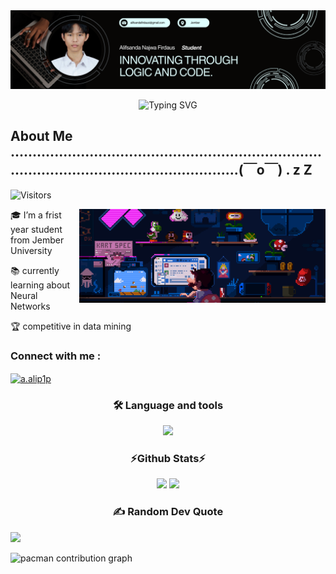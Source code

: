 <img src="https://github.com/Firdausizm/Firdausizm/blob/main/Banner.png?raw=true" width=true />

<p align="center">
  <img src="https://readme-typing-svg.herokuapp.com?font=Fira+Code&duration=2500&pause=1000&center=true&vCenter=true&multiline=true&width=600&height=90&lines=Firdausizm+Here+%F0%9F%94%A5+!" alt="Typing SVG" />
</p>



<h2 align="left">About Me ...........................................................................................................................(￣o￣) . z Z </h2>

![Visitors](https://visitor-badge.laobi.icu/badge?page_id=BossStudent.BossStudent)

<img align="right" height="150" src="https://raw.githubusercontent.com/mhardik003/mhardik003/main/gifs/mario.gif"  />


🎓 I’m a frist year student from Jember University


📚 currently learning about Neural Networks


🏆 competitive in data mining 


<h3 align="left">Connect with me :</h3>
<p align="left">
<a href="https://instagram.com/a.alip1p" target="blank"><img align="center" src="https://raw.githubusercontent.com/rahuldkjain/github-profile-readme-generator/master/src/images/icons/Social/instagram.svg" alt="a.alip1p" height="30" width="40" /></a>
</p>
  
 



<h3 align="center">🛠 Language and tools</h3>
<p align="center">
  <a href="https://skillicons.dev">
    <img src="https://skillicons.dev/icons?i=github,discord,matlab,cpp,python,pycharm,tensorflow,vscode" />
  </a>
</p>

 <h3 align="center">⚡Github Stats⚡</h3>
 

<p align="center">
  <img src="https://github-readme-stats.vercel.app/api?username=Firdausizm&show_icons=true&theme=tokyonight&hide_border=true" />
  <img src="https://github-readme-stats.vercel.app/api/top-langs/?username=Firdausizm&layout=compact&theme=tokyonight&hide_border=true" />
</p>


<h3 align="center">✍️ Random Dev Quote</h3>

![](https://quotes-github-readme.vercel.app/api?type=vertical&theme=radical)



<picture>
  <source media="(prefers-color-scheme: dark)" srcset="https://raw.githubusercontent.com/maurodesouza/maurodesouza/output/pacman-contribution-graph-dark.svg">
  <source media="(prefers-color-scheme: light)" srcset="https://raw.githubusercontent.com/maurodesouza/maurodesouza/output/pacman-contribution-graph.svg">
  <img alt="pacman contribution graph" src="https://raw.githubusercontent.com/maurodesouza/maurodesouza/output/pacman-contribution-graph.svg">
</picture>
